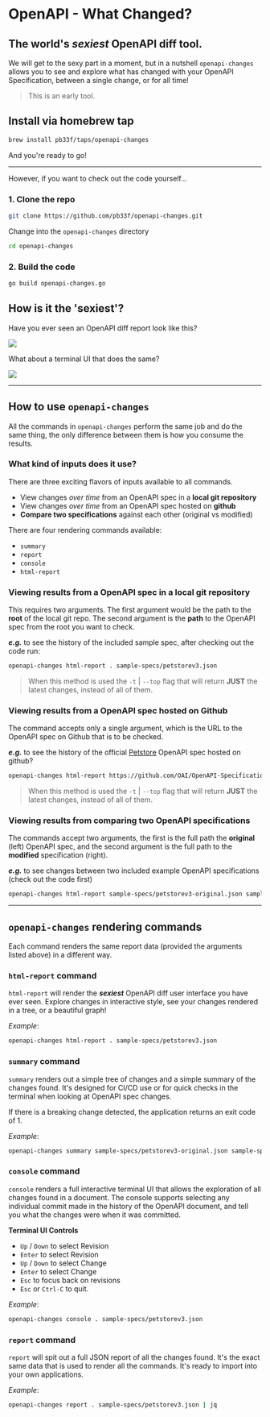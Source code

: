 # OpenAPI - What Changed?

## The world's **_sexiest_** OpenAPI diff tool.

We will get to the sexy part in a moment, but in a nutshell `openapi-changes` allows you 
to see and explore what has changed with your OpenAPI Specification, between a single change, 
or for all time!

> This is an early tool.

## Install via homebrew tap

```bash
brew install pb33f/taps/openapi-changes
```
And you're ready to go!

---

However, if you want to check out the code yourself...

### 1. Clone the repo

```bash
git clone https://github.com/pb33f/openapi-changes.git
```

Change into the `openapi-changes` directory

```bash
cd openapi-changes
```

### 2. Build the code

```bash
go build openapi-changes.go
```

## How is it the 'sexiest'?

Have you ever seen an OpenAPI diff report look like this?

![](https://github.com/pb33f/openapi-changes/blob/main/.github/assets/ui.gif)

What about a terminal UI that does the same?

![](https://github.com/pb33f/openapi-changes/blob/main/.github/assets/console.gif)

---
## How to use `openapi-changes`

All the commands in `openapi-changes` perform the same job and do the same thing, the only
difference between them is how you consume the results.

### What kind of inputs does it use?

There are three exciting flavors of inputs available to all commands.

- View changes _over time_ from an OpenAPI spec in a **local git repository**
- View changes _over time_ from an OpenAPI spec hosted on **github**
- **Compare two specifications** against each other (original vs modified)

There are four rendering commands available:

- `summary`
- `report`
- `console`
- `html-report`

### Viewing results from a OpenAPI spec in a local git repository

This requires two arguments. The first argument would be the path to the **root** of the local git repo. The second argument
is the **path** to the OpenAPI spec from the root you want to check.

**_e.g._** to see the history of the included sample spec, after checking out the code run: 
```bash
openapi-changes html-report . sample-specs/petstorev3.json
```
> When this method is used the `-t` | `--top` flag that will return **JUST** the latest changes, instead of all of them.

### Viewing results from a OpenAPI spec hosted on Github

The command accepts only a single argument, which is the URL to the OpenAPI spec on Github that 
is to be checked. 

**_e.g._** to see the history of the official [Petstore](https://github.com/OAI/OpenAPI-Specification/blob/main/examples/v3.0/petstore.yaml)
OpenAPI spec hosted on github?

```bash
openapi-changes html-report https://github.com/OAI/OpenAPI-Specification/blob/main/examples/v3.0/petstore.yaml
```
> When this method is used the `-t` | `--top` flag that will return **JUST** the latest changes, instead of all of them.

### Viewing results from comparing two OpenAPI specifications

The commands accept two arguments, the first is the full path the **original** (left) OpenAPI spec, and the second
argument is the full path to the **modified** specification (right). 

**_e.g._** to see changes between two included example OpenAPI specifications (check out the code first)

```bash
openapi-changes html-report sample-specs/petstorev3-original.json sample-specs/petstorev3.json
```

---

## `openapi-changes` rendering commands

Each command renders the same report data (provided the arguments listed above) in a different way.

### `html-report` command

`html-report` will render the **_sexiest_** OpenAPI diff user interface you have ever seen. Explore changes 
in interactive style, see your changes rendered in a tree, or a beautiful graph!

_Example_:
```bash
openapi-changes html-report . sample-specs/petstorev3.json
```

### `summary` command

`summary` renders out a simple tree of changes and a simple summary of the changes found. It's designed for CI/CD use
or for quick checks in the terminal when looking at OpenAPI spec changes.

If there is a breaking change detected, the application returns an exit code of 1.

_Example_:
```bash
openapi-changes summary sample-specs/petstorev3-original.json sample-specs/petstorev3.json
```

### `console` command

`console` renders a full interactive terminal UI that allows the exploration of all changes found in a document. The
console supports selecting any individual commit made in the history of the OpenAPI document, and tell you what the
changes were when it was committed.

**Terminal UI Controls**

* `Up` / `Down` to select Revision
* `Enter` to select Revision
* `Up` / `Down` to select Change
* `Enter` to select Change
* `Esc` to focus back on revisions
* `Esc` or `Ctrl-C` to quit.

_Example_:
```bash
openapi-changes console . sample-specs/petstorev3.json
```

### `report` command

`report` will spit out a full JSON report of all the changes found. It's the exact same data that is used to
render all the commands. It's ready to import into your own applications.

_Example_:
```bash
openapi-changes report . sample-specs/petstorev3.json | jq
```
